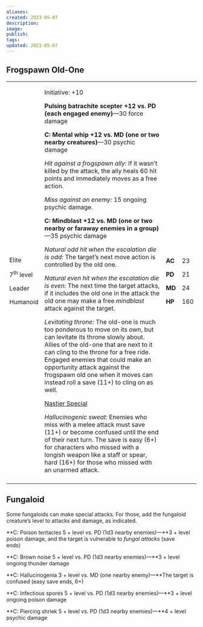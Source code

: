 ```yaml
---
aliases: 
created: 2023-05-07
description: 
image: 
publish: 
tags: 
updated: 2023-05-07
---
```


## Frogspawn Old-One

<table>
<colgroup>
<col style="width: 16%" />
<col style="width: 71%" />
<col style="width: 5%" />
<col style="width: 6%" />
</colgroup>
<tbody>
<tr class="odd">
<td><p>Elite</p>
<p>7<sup>th</sup> level</p>
<p>Leader</p>
<p>Humanoid</p></td>
<td><p>Initiative: +10</p>
<p><strong>Pulsing batrachite scepter +12 vs. PD (each engaged
enemy)</strong>—30 force damage</p>
<p><strong>C: Mental whip +12 vs. MD (one or two nearby
creatures)</strong>—30 psychic damage</p>
<p><em>Hit against a frogspawn ally:</em> If it wasn’t killed by the
attack, the ally heals 60 hit points and immediately moves as a free
action.</p>
<p><em>Miss against an enemy:</em> 15 ongoing psychic damage.</p>
<p><strong>C: Mindblast +12 vs. MD (one or two nearby or faraway enemies
in a group)</strong>—35 psychic damage</p>
<p><em>Natural odd hit when the escalation die is odd:</em> The target’s
next move action is controlled by the old one.</p>
<p><em>Natural even hit when the escalation die is even:</em> The next
time the target attacks, if it includes the old one in the attack the
old one may make a free <em>mindblast</em> attack against the
target.</p>
<p><em>Levitating throne:</em> The old-one is much too ponderous to move
on its own, but can levitate its throne slowly about. Allies of the
old-one that are next to it can cling to the throne for a free ride.
Engaged enemies that could make an opportunity attack against the
frogspawn old one when it moves can instead roll a save (11+) to cling
on as well.</p>
<p><u>Nastier Special</u></p>
<p><em>Hallucinogenic sweat:</em> Enemies who miss with a melee attack
must save (11+) or become confused until the end of their next turn. The
save is easy (6+) for characters who missed with a longish weapon like a
staff or spear, hard (16+) for those who missed with an unarmed
attack.</p></td>
<td><p><strong>AC</strong></p>
<p><strong>PD</strong></p>
<p><strong>MD</strong></p>
<p><strong>HP</strong></p></td>
<td><p>23</p>
<p>21</p>
<p>24</p>
<p>160</p></td>
</tr>
<tr class="even">
<td></td>
<td></td>
<td></td>
<td></td>
</tr>
</tbody>
</table>

## Fungaloid

Some fungaloids can make special attacks. For those, add the fungaloid  
creature’s level to attacks and damage, as indicated.

**C: Poison tentacles 5 + level vs. PD (1d3 nearby enemies)—**3 + level  
poison damage, and the target is vulnerable to *fungal attacks* (save  
ends)

**C: Brown noise 5 + level vs. PD (1d3 nearby enemies)—**3 + level  
ongoing thunder damage

**C: Hallucinogenia 3 + level vs. MD (one nearby enemy)—**The target is  
confused (easy save ends, 6+)

**C: Infectious spores 5 + level vs. PD (1d3 nearby enemies)—**3 + level  
ongoing poison damage

**C: Piercing shriek 5 + level vs. PD (1d3 nearby enemies)—**4 + level  
psychic damage

